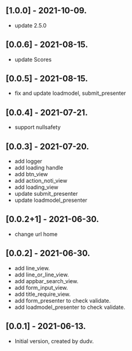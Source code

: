## [1.0.0] - 2021-10-09.

* update 2.5.0
## [0.0.6] - 2021-08-15.

* update Scores

## [0.0.5] - 2021-08-15.

* fix and update loadmodel, submit_presenter

## [0.0.4] - 2021-07-21.

* support nullsafety

## [0.0.3] - 2021-07-20.

* add logger
* add loading handle
* add btn_view
* add action_noti_view
* add loading_view
* update submit_presenter
* update loadmodel_presenter

## [0.0.2+1] - 2021-06-30.

* change url home

## [0.0.2] - 2021-06-30.

* add line_view.
* add line_or_line_view.
* add appbar_search_view.
* add form_input_view.
* add title_require_view.
* add form_presenter to check validate.
* add loadmodel_presenter to check validate.


## [0.0.1] - 2021-06-13.

* Initial version, created by dudv.

